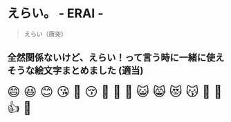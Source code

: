 # えらい。 - ERAI -

> えらい（唐突）

## 全然関係ないけど、えらい！って言う時に一緒に使えそうな絵文字まとめました (適当)

<div style="font-size:1.8rem">
  😄 😆 😊 😘 🥰 😚 🙂 🤗 🥳 😺 😸 😻 😽 🙌 👏 👍 💪
</div>

